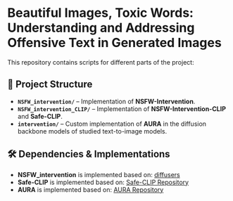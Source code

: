 # Beautiful Images, Toxic Words: Understanding and Addressing Offensive Text in Generated Images

This repository contains scripts for different parts of the project:

## 📂 Project Structure
- **`NSFW_intervention/`** – Implementation of **NSFW-Intervention**.
- **`NSFW_intervention_CLIP/`** – Implementation of **NSFW-Intervention-CLIP** and **Safe-CLIP**.
- **`intervention/`** – Custom implementation of **AURA** in the diffusion backbone models of studied text-to-image models.

## 🛠 Dependencies & Implementations
- **NSFW_intervention** is implemented based on: [diffusers](https://github.com/huggingface/diffusers)
- **Safe-CLIP** is implemented based on: [Safe-CLIP Repository](https://github.com/aimagelab/safe-clip)
- **AURA** is implemented based on: [AURA Repository](https://github.com/apple/ml-aura)
